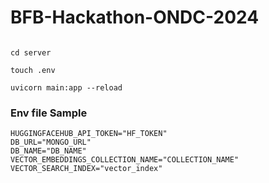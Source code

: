 # BFB-Hackathon-ONDC-2024

```

cd server

touch .env

uvicorn main:app --reload

```

### Env file Sample

```
HUGGINGFACEHUB_API_TOKEN="HF_TOKEN"
DB_URL="MONGO_URL"
DB_NAME="DB_NAME"
VECTOR_EMBEDDINGS_COLLECTION_NAME="COLLECTION_NAME"
VECTOR_SEARCH_INDEX="vector_index"
```
